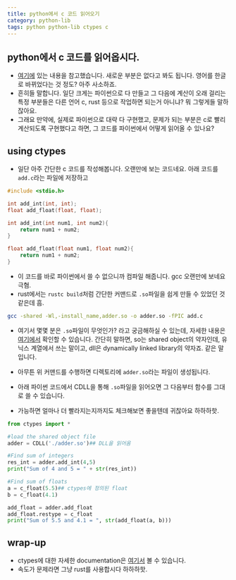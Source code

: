 ```yaml
---
title: python에서 c 코드 읽어오기
category: python-lib
tags: python python-lib ctypes c 
---
```


## python에서 c 코드를 읽어옵시다. 

- [여기에](http://book.pythontips.com/en/latest/python_c_extension.html) 있는 내용을 참고했습니다. 새로운 부분은 없다고 봐도 됩니다. 영어를 한글로 바뀌었다는 것 정도? 아주 사소하죠.
- 흔히들 말합니다. 일단 크게는 파이썬으로 다 만들고 그 다음에 계산이 오래 걸리는 특정 부분들은 다른 언어 c, rust 등으로 작업하면 되는거 아니냐? 뭐 그렇게들 말하잖아요. 
- 그래요 만약에, 실제로 파이썬으로 대략 다 구현했고, 문제가 되는 부분은 c로 빨리 계산되도록 구현했다고 하면, 그 코드를 파이썬에서 어떻게 읽어올 수 있나요? 

## using ctypes 

- 일단 아주 간단한 c 코드를 작성해봅니다. 오랜만에 보는 코드네요. 아래 코드를 `add.c`라는 파일에 저장하고 

```c
#include <stdio.h>

int add_int(int, int);
float add_float(float, float);

int add_int(int num1, int num2){
    return num1 + num2;
}

float add_float(float num1, float num2){
    return num1 + num2;
}
```

- 이 코드를 바로 파이썬에서 쓸 수 없으니까 컴파일 해줍니다. gcc 오랜만에 보네요 극혐. 
- rust에서는 `rustc build`처럼 간단한 커맨드로 `.so`파일을 쉽게 만들 수 있었던 것 같은데 흠. 

```bash
gcc -shared -Wl,-install_name,adder.so -o adder.so -fPIC add.c
```

- 여기서 몇몇 분은 `.so`파일이 무엇인가? 라고 궁금해하실 수 있는데, 자세한 내용은 [여기에서](https://stackoverflow.com/questions/9688200/difference-between-shared-objects-so-static-libraries-a-and-dlls-so) 확인할 수 있습니다. 간단히 말하면, so는 shared object의 약자인데, 유닉스 계열에서 쓰는 말이고, dll은 dynamically linked library의 약자죠. 같은 말입니다. 

- 아무튼 위 커맨드를 수행하면 디렉토리에 `adder.so`라는 파일이 생성됩니다. 
- 아래 파이썬 코드에서 CDLL을 통해 `.so`파일을 읽어오면 그 다음부터 함수를 그대로 쓸 수 있습니다. 
- 가능하면 얼마나 더 빨라지는지까지도 체크해보면 좋을텐데 귀찮아요 하하하핫. 

```python
from ctypes import *

#load the shared object file
adder = CDLL('./adder.so')## DLL을 읽어옴 

#Find sum of integers
res_int = adder.add_int(4,5)
print("Sum of 4 and 5 = " + str(res_int))

#Find sum of floats
a = c_float(5.5)## ctypes에 정의된 float 
b = c_float(4.1)

add_float = adder.add_float
add_float.restype = c_float
print("Sum of 5.5 and 4.1 = ", str(add_float(a, b)))
```

## wrap-up

- ctypes에 대한 자세한 documentation은 [여기서](https://docs.python.org/3.7/library/ctypes.html) 볼 수 있습니다. 
- 속도가 문제라면 그냥 rust를 사용합시다 하하하핫. 
